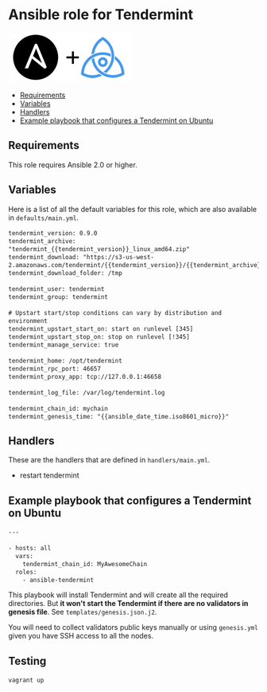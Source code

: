 # Ansible role for Tendermint

![Ansible plus Tendermint](img/a_plus_t.png)

* [Requirements](#requirements)
* [Variables](#variables)
* [Handlers](#handlers)
* [Example playbook that configures a Tendermint on Ubuntu](#example-playbook-that-configures-a-tendermint-on-ubuntu)

## Requirements

This role requires Ansible 2.0 or higher.

## Variables

Here is a list of all the default variables for this role, which are also
available in `defaults/main.yml`.

```
tendermint_version: 0.9.0
tendermint_archive: "tendermint_{{tendermint_version}}_linux_amd64.zip"
tendermint_download: "https://s3-us-west-2.amazonaws.com/tendermint/{{tendermint_version}}/{{tendermint_archive}}"
tendermint_download_folder: /tmp

tendermint_user: tendermint
tendermint_group: tendermint

# Upstart start/stop conditions can vary by distribution and environment
tendermint_upstart_start_on: start on runlevel [345]
tendermint_upstart_stop_on: stop on runlevel [!345]
tendermint_manage_service: true

tendermint_home: /opt/tendermint
tendermint_rpc_port: 46657
tendermint_proxy_app: tcp://127.0.0.1:46658

tendermint_log_file: /var/log/tendermint.log

tendermint_chain_id: mychain
tendermint_genesis_time: "{{ansible_date_time.iso8601_micro}}"
```

## Handlers

These are the handlers that are defined in `handlers/main.yml`.

* restart tendermint

## Example playbook that configures a Tendermint on Ubuntu

```
---

- hosts: all
  vars:
    tendermint_chain_id: MyAwesomeChain
  roles:
    - ansible-tendermint
```

This playbook will install Tendermint and will create all the required
directories. But **it won't start the Tendermint if there are no validators in
genesis file**. See `templates/genesis.json.j2`.

You will need to collect validators public keys manually or using `genesis.yml`
given you have SSH access to all the nodes.

## Testing

```
vagrant up
```
